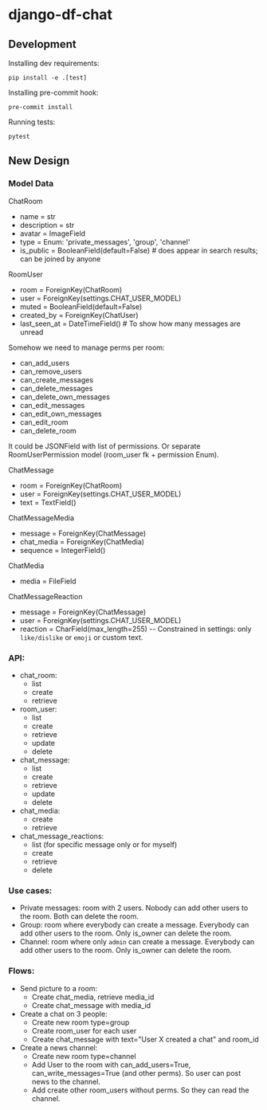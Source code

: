 # django-df-chat


## Development

Installing dev requirements:

```
pip install -e .[test]
```

Installing pre-commit hook:

```
pre-commit install
```

Running tests:

```
pytest
```


## New Design

### Model Data


ChatRoom

- name = str
- description = str
- avatar = ImageField
- type = Enum: 'private_messages', 'group', 'channel'
- is_public = BooleanField(default=False)  # does appear in search results; can be joined by anyone

RoomUser

- room = ForeignKey(ChatRoom)
- user = ForeignKey(settings.CHAT_USER_MODEL)
- muted = BooleanField(default=False)
- created_by = ForeignKey(ChatUser)
- last_seen_at = DateTimeField()  # To show how many messages are unread

Somehow we need to manage perms per room:
- can_add_users
- can_remove_users
- can_create_messages
- can_delete_messages
- can_delete_own_messages
- can_edit_messages
- can_edit_own_messages
- can_edit_room
- can_delete_room


It could be JSONField with list of permissions. Or separate RoomUserPermission model (room_user fk + permission Enum).

ChatMessage

- room = ForeignKey(ChatRoom)
- user = ForeignKey(settings.CHAT_USER_MODEL)
- text = TextField()

ChatMessageMedia

- message = ForeignKey(ChatMessage)
- chat_media = ForeignKey(ChatMedia)
- sequence = IntegerField()


ChatMedia

- media = FileField


ChatMessageReaction

- message = ForeignKey(ChatMessage)
- user = ForeignKey(settings.CHAT_USER_MODEL)
- reaction = CharField(max_length=255) -- Constrained in settings: only `like/dislike` or `emoji` or custom text.


### API:

- chat_room:
  - list
  - create
  - retrieve
- room_user:
  - list
  - create
  - retrieve
  - update
  - delete
- chat_message:
  - list
  - create
  - retrieve
  - update
  - delete
- chat_media:
  - create
  - retrieve
- chat_message_reactions:
  - list (for specific message only or for myself)
  - create
  - retrieve
  - delete

### Use cases:

- Private messages: room with 2 users. Nobody can add other users to the room. Both can delete the room.
- Group: room where everybody can create a message. Everybody can add other users to the room. Only is_owner can delete the room.
- Channel: room where only `admin` can create a message. Everybody can add other users to the room. Only is_owner can delete the room.


### Flows:

- Send picture to a room:
  - Create chat_media, retrieve media_id
  - Create chat_message with media_id
- Create a chat on 3 people:
  - Create new room type=group
  - Create room_user for each user
  - Create chat_message with text="User X created a chat" and room_id
- Create a news channel:
  - Create new room type=channel
  - Add User to the room with can_add_users=True, can_write_messages=True (and other perms). So user can post news to the channel.
  - Add create other room_users without perms. So they can read the channel.
